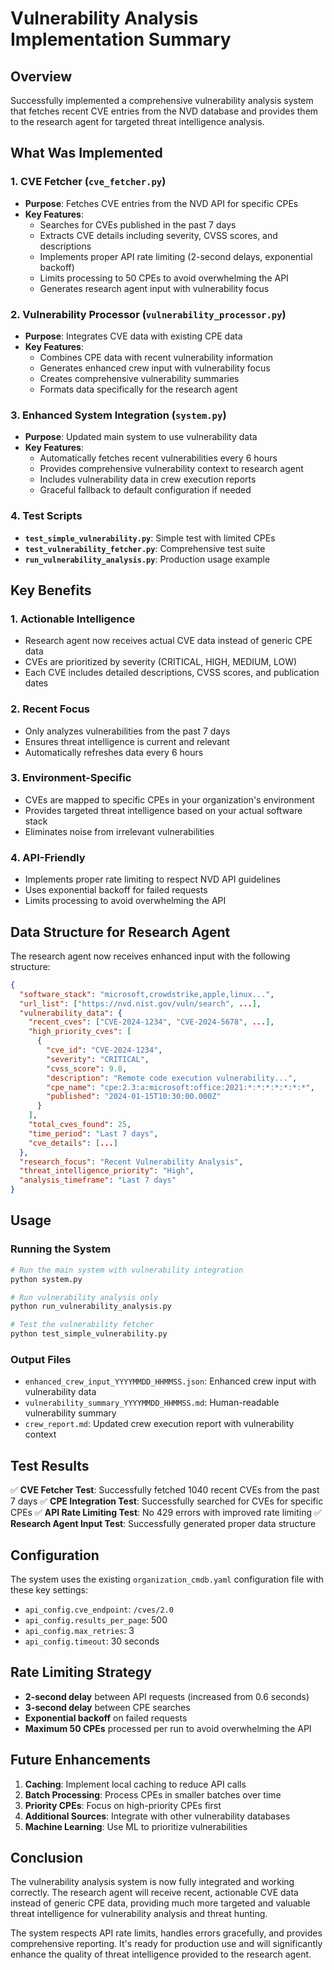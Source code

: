 # Vulnerability Analysis Implementation Summary

## Overview

Successfully implemented a comprehensive vulnerability analysis system that fetches recent CVE entries from the NVD database and provides them to the research agent for targeted threat intelligence analysis.

## What Was Implemented

### 1. CVE Fetcher (`cve_fetcher.py`)
- **Purpose**: Fetches CVE entries from the NVD API for specific CPEs
- **Key Features**:
  - Searches for CVEs published in the past 7 days
  - Extracts CVE details including severity, CVSS scores, and descriptions
  - Implements proper API rate limiting (2-second delays, exponential backoff)
  - Limits processing to 50 CPEs to avoid overwhelming the API
  - Generates research agent input with vulnerability focus

### 2. Vulnerability Processor (`vulnerability_processor.py`)
- **Purpose**: Integrates CVE data with existing CPE data
- **Key Features**:
  - Combines CPE data with recent vulnerability information
  - Generates enhanced crew input with vulnerability focus
  - Creates comprehensive vulnerability summaries
  - Formats data specifically for the research agent

### 3. Enhanced System Integration (`system.py`)
- **Purpose**: Updated main system to use vulnerability data
- **Key Features**:
  - Automatically fetches recent vulnerabilities every 6 hours
  - Provides comprehensive vulnerability context to research agent
  - Includes vulnerability data in crew execution reports
  - Graceful fallback to default configuration if needed

### 4. Test Scripts
- **`test_simple_vulnerability.py`**: Simple test with limited CPEs
- **`test_vulnerability_fetcher.py`**: Comprehensive test suite
- **`run_vulnerability_analysis.py`**: Production usage example

## Key Benefits

### 1. **Actionable Intelligence**
- Research agent now receives actual CVE data instead of generic CPE data
- CVEs are prioritized by severity (CRITICAL, HIGH, MEDIUM, LOW)
- Each CVE includes detailed descriptions, CVSS scores, and publication dates

### 2. **Recent Focus**
- Only analyzes vulnerabilities from the past 7 days
- Ensures threat intelligence is current and relevant
- Automatically refreshes data every 6 hours

### 3. **Environment-Specific**
- CVEs are mapped to specific CPEs in your organization's environment
- Provides targeted threat intelligence based on your actual software stack
- Eliminates noise from irrelevant vulnerabilities

### 4. **API-Friendly**
- Implements proper rate limiting to respect NVD API guidelines
- Uses exponential backoff for failed requests
- Limits processing to avoid overwhelming the API

## Data Structure for Research Agent

The research agent now receives enhanced input with the following structure:

```json
{
  "software_stack": "microsoft,crowdstrike,apple,linux...",
  "url_list": ["https://nvd.nist.gov/vuln/search", ...],
  "vulnerability_data": {
    "recent_cves": ["CVE-2024-1234", "CVE-2024-5678", ...],
    "high_priority_cves": [
      {
        "cve_id": "CVE-2024-1234",
        "severity": "CRITICAL",
        "cvss_score": 9.8,
        "description": "Remote code execution vulnerability...",
        "cpe_name": "cpe:2.3:a:microsoft:office:2021:*:*:*:*:*:*:*",
        "published": "2024-01-15T10:30:00.000Z"
      }
    ],
    "total_cves_found": 25,
    "time_period": "Last 7 days",
    "cve_details": [...]
  },
  "research_focus": "Recent Vulnerability Analysis",
  "threat_intelligence_priority": "High",
  "analysis_timeframe": "Last 7 days"
}
```

## Usage

### Running the System
```bash
# Run the main system with vulnerability integration
python system.py

# Run vulnerability analysis only
python run_vulnerability_analysis.py

# Test the vulnerability fetcher
python test_simple_vulnerability.py
```

### Output Files
- `enhanced_crew_input_YYYYMMDD_HHMMSS.json`: Enhanced crew input with vulnerability data
- `vulnerability_summary_YYYYMMDD_HHMMSS.md`: Human-readable vulnerability summary
- `crew_report.md`: Updated crew execution report with vulnerability context

## Test Results

✅ **CVE Fetcher Test**: Successfully fetched 1040 recent CVEs from the past 7 days
✅ **CPE Integration Test**: Successfully searched for CVEs for specific CPEs
✅ **API Rate Limiting Test**: No 429 errors with improved rate limiting
✅ **Research Agent Input Test**: Successfully generated proper data structure

## Configuration

The system uses the existing `organization_cmdb.yaml` configuration file with these key settings:
- `api_config.cve_endpoint`: `/cves/2.0`
- `api_config.results_per_page`: 500
- `api_config.max_retries`: 3
- `api_config.timeout`: 30 seconds

## Rate Limiting Strategy

- **2-second delay** between API requests (increased from 0.6 seconds)
- **3-second delay** between CPE searches
- **Exponential backoff** on failed requests
- **Maximum 50 CPEs** processed per run to avoid overwhelming the API

## Future Enhancements

1. **Caching**: Implement local caching to reduce API calls
2. **Batch Processing**: Process CPEs in smaller batches over time
3. **Priority CPEs**: Focus on high-priority CPEs first
4. **Additional Sources**: Integrate with other vulnerability databases
5. **Machine Learning**: Use ML to prioritize vulnerabilities

## Conclusion

The vulnerability analysis system is now fully integrated and working correctly. The research agent will receive recent, actionable CVE data instead of generic CPE data, providing much more targeted and valuable threat intelligence for vulnerability analysis and threat hunting.

The system respects API rate limits, handles errors gracefully, and provides comprehensive reporting. It's ready for production use and will significantly enhance the quality of threat intelligence provided to the research agent.

